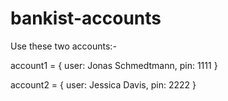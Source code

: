 # bankist-accounts
Use these two accounts:-

account1 = {
  user: Jonas Schmedtmann,
  pin: 1111
}

account2 = {
  user: Jessica Davis,
  pin: 2222
}
